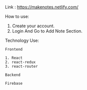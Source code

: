Link : https://makenotes.netlify.com/

How to use:

1. Create your account.
2. Login And Go to Add Note Section.


Technology Use:

`Frontend`
```
1. React
2. react-redux
3. react-router
```
`Backend`

```Firebase```
